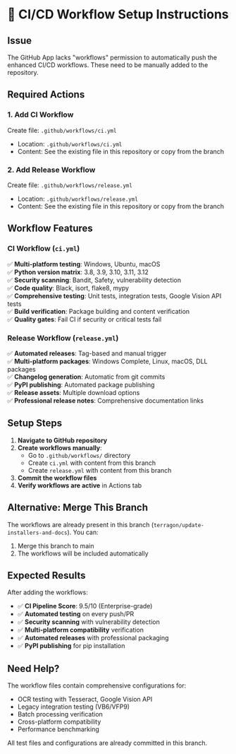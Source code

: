 # 🚀 CI/CD Workflow Setup Instructions

## Issue
The GitHub App lacks "workflows" permission to automatically push the enhanced CI/CD workflows. These need to be manually added to the repository.

## Required Actions

### 1. Add CI Workflow
Create file: `.github/workflows/ci.yml`
- Location: `.github/workflows/ci.yml` 
- Content: See the existing file in this repository or copy from the branch

### 2. Add Release Workflow  
Create file: `.github/workflows/release.yml`
- Location: `.github/workflows/release.yml`
- Content: See the existing file in this repository or copy from the branch

## Workflow Features

### CI Workflow (`ci.yml`)
✅ **Multi-platform testing**: Windows, Ubuntu, macOS  
✅ **Python version matrix**: 3.8, 3.9, 3.10, 3.11, 3.12  
✅ **Security scanning**: Bandit, Safety, vulnerability detection  
✅ **Code quality**: Black, isort, flake8, mypy  
✅ **Comprehensive testing**: Unit tests, integration tests, Google Vision API tests  
✅ **Build verification**: Package building and content verification  
✅ **Quality gates**: Fail CI if security or critical tests fail  

### Release Workflow (`release.yml`)
✅ **Automated releases**: Tag-based and manual trigger  
✅ **Multi-platform packages**: Windows Complete, Linux, macOS, DLL packages  
✅ **Changelog generation**: Automatic from git commits  
✅ **PyPI publishing**: Automated package publishing  
✅ **Release assets**: Multiple download options  
✅ **Professional release notes**: Comprehensive documentation links  

## Setup Steps

1. **Navigate to GitHub repository**
2. **Create workflows manually**:
   - Go to `.github/workflows/` directory
   - Create `ci.yml` with content from this branch
   - Create `release.yml` with content from this branch
3. **Commit the workflow files**
4. **Verify workflows are active** in Actions tab

## Alternative: Merge This Branch
The workflows are already present in this branch (`terragon/update-installers-and-docs`). You can:
1. Merge this branch to main
2. The workflows will be included automatically

## Expected Results
After adding the workflows:
- ✅ **CI Pipeline Score**: 9.5/10 (Enterprise-grade)
- ✅ **Automated testing** on every push/PR
- ✅ **Security scanning** with vulnerability detection
- ✅ **Multi-platform compatibility** verification
- ✅ **Automated releases** with professional packaging
- ✅ **PyPI publishing** for pip installation

## Need Help?
The workflow files contain comprehensive configurations for:
- OCR testing with Tesseract, Google Vision API
- Legacy integration testing (VB6/VFP9)
- Batch processing verification
- Cross-platform compatibility
- Performance benchmarking

All test files and configurations are already committed in this branch.